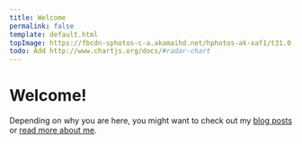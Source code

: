 ```yaml
---
title: Welcome
permalink: false
template: default.html
topImage: https://fbcdn-sphotos-c-a.akamaihd.net/hphotos-ak-xaf1/t31.0-8/1654905_694740623966543_3888718086569560381_o.jpg
todo: Add http://www.chartjs.org/docs/#radar-chart
---
```


# Welcome!
Depending on why you are here, you might want to check out my [blog posts](/blogs) or [read more about me](/about-me).
